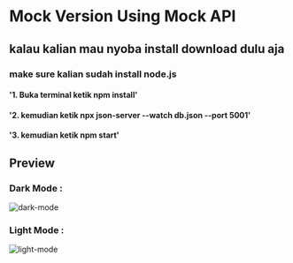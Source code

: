 # Mock Version Using Mock API
## kalau kalian mau nyoba install download dulu aja 
### make sure kalian sudah install node.js


#### '1. Buka terminal ketik npm install'
#### '2. kemudian ketik npx json-server --watch db.json --port 5001'
#### '3. kemudian ketik npm start'

## Preview
### Dark Mode :
![dark-mode](https://github.com/maozora/B201-DockerHub/blob/main/darkpreview.png)

### Light Mode :
![light-mode](https://github.com/maozora/B201-DockerHub/blob/main/lightpreview.png)

